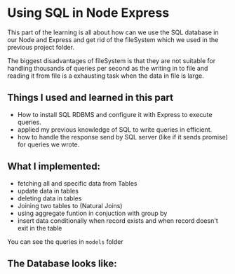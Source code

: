 # Using SQL in Node Express

This part of the learning is all about how can we use the SQL database in our Node and Express and get rid of the fileSystem which we used in the previous project folder.

The biggest disadvantages of fileSystem is that they are not suitable for handling thousands of queries per second as the writing in to file and reading it from file is a exhausting task when the data in file is large.

## Things I used and learned in this part

- How to install SQL RDBMS and configure it with Express to execute queries.
- applied my previous knowledge of SQL to write queries in efficient.
- how to handle the response send by SQL server (like if it sends promise) for queries we wrote.

## What I implemented:

- fetching all and specific data from Tables
- update data in tables
- deleting data in tables
- Joining two tables to (Natural Joins)
- using aggregate funtion in conjuction with group by
- insert data conditionally when record exists and when record doesn't exit in the table

You can see the queries in `models` folder

## The Database looks like:
